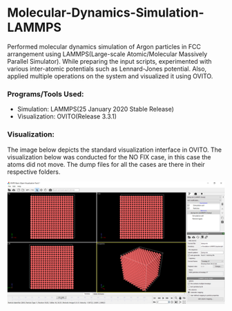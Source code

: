 # Molecular-Dynamics-Simulation-LAMMPS

Performed molecular dynamics simulation of Argon particles in FCC arrangement using LAMMPS(Large-scale Atomic/Molecular Massively Parallel Simulator). While preparing the input scripts, experimented with various inter-atomic potentials such as Lennard-Jones potential. Also, applied multiple operations on the system and visualized it using OVITO. 

### Programs/Tools Used:

* Simulation: LAMMPS(25 January 2020 Stable Release)  
* Visualization: OVITO(Release 3.3.1)

### Visualization:

The image below depicts the standard visualization interface in OVITO. The visualization below was conducted for the NO FIX case, in this case the atoms did not move. The dump files for all the cases are there in their respective folders. 

!['NO Fix Screenshot](./Ovito_No_Fix.png)
